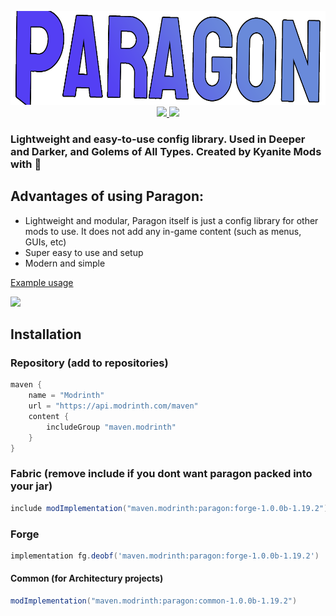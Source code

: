 <p align="center">
    <img src="images/paragonbanner.png" width="600" height="150" title="Paragon Banner">
<br>
    <a href="https://modrinth.com/mod/paragon">
        <img src="https://img.shields.io/badge/-modrinth-gray?style=for-the-badge&labelColor=green&labelWidth=15&logo=appveyor&logoColor=white">
    </a>
    <a href="https://discord.gg/GDNRd5yvxa">
        <img src="https://img.shields.io/discord/1000916496484151308?label=kyanite%20mods&logo=discord&logoColor=white&style=for-the-badge">
    </a>
</p>

### Lightweight and easy-to-use config library. Used in Deeper and Darker, and Golems of All Types. Created by Kyanite Mods with 💖

## Advantages of using Paragon:
- Lightweight and modular, Paragon itself is just a config library for other mods to use. It does not add any in-game content (such as menus, GUIs, etc)
- Super easy to use and setup
- Modern and simple

[Example usage](https://github.com/KyaniteMods/Paragon/tree/master/common/src/main/java/com/kyanite/paragon/example)

<a href="https://github.com/KyaniteMods/Paragon"><img src="https://github-readme-stats.vercel.app/api/pin/?username=KyaniteMods&repo=Paragon&theme=dark"></a>

## Installation
### Repository (add to repositories)
````gradle
maven {
    name = "Modrinth"
    url = "https://api.modrinth.com/maven"
    content {
        includeGroup "maven.modrinth"
    }
}
````
### Fabric (remove include if you dont want paragon packed into your jar)
````gradle
include modImplementation("maven.modrinth:paragon:forge-1.0.0b-1.19.2")
````
### Forge
````gradle
implementation fg.deobf('maven.modrinth:paragon:forge-1.0.0b-1.19.2')
````
#### Common (for Architectury projects)
````gradle
modImplementation("maven.modrinth:paragon:common-1.0.0b-1.19.2")
````